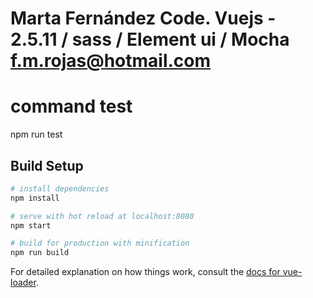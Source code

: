 # Marta Fernández Code. Vuejs - 2.5.11 / sass / Element ui / Mocha f.m.rojas@hotmail.com

# command test
npm run test

## Build Setup

``` bash
# install dependencies
npm install

# serve with hot reload at localhost:8080
npm start

# build for production with minification
npm run build
```

For detailed explanation on how things work, consult the [docs for vue-loader](http://vuejs.github.io/vue-loader).
